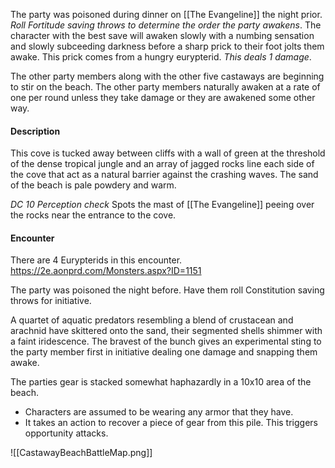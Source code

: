 The party was poisoned during dinner on [[The Evangeline]] the night prior. *Roll Fortitude saving throws to determine the order the party awakens*. The character with the best save will awaken slowly with a numbing sensation and slowly subceeding darkness before a sharp prick to their foot jolts them awake. This prick comes from a hungry eurypterid. *This deals 1 damage*. 

The other party members along with the other five castaways are beginning to stir on the beach. The other party members naturally awaken at a rate of one per round unless they take damage or they are awakened some other way.
<br>
#### Description
This cove is tucked away between cliffs with a wall of green at the threshold of the dense tropical jungle and an array of jagged rocks line each side of the cove that act as a natural barrier against the crashing waves. The sand of the beach is pale powdery and warm.

*DC 10 Perception check* Spots the mast of [[The Evangeline]] peeing over the rocks near the entrance to the cove.

#### Encounter
There are 4 Eurypterids in this encounter.
https://2e.aonprd.com/Monsters.aspx?ID=1151

The party was poisoned the night before. Have them roll Constitution saving throws for initiative.

A quartet of aquatic predators resembling a blend of crustacean and arachnid have skittered onto the sand, their segmented shells shimmer with a faint iridescence. The bravest of the bunch gives an experimental sting to the party member first in initiative dealing one damage and snapping them awake.

The parties gear is stacked somewhat haphazardly in a 10x10 area of the beach.
- Characters are assumed to be wearing any armor that they have.
- It takes an action to recover a piece of gear from this pile. This triggers opportunity attacks.

![[CastawayBeachBattleMap.png]]